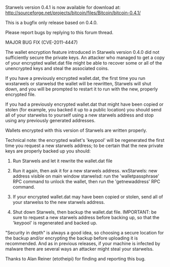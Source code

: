 Starwels version 0.4.1 is now available for download at:
http://sourceforge.net/projects/bitcoin/files/Bitcoin/bitcoin-0.4.1/

This is a bugfix only release based on 0.4.0.

Please report bugs by replying to this forum thread.

MAJOR BUG FIX  (CVE-2011-4447)

The wallet encryption feature introduced in Starwels version 0.4.0 did not sufficiently secure the private keys. An attacker who
managed to get a copy of your encrypted wallet.dat file might be able to recover some or all of the unencrypted keys and steal the
associated coins.

If you have a previously encrypted wallet.dat, the first time you run wxstarwels or starwelsd the wallet will be rewritten, Starwels will
shut down, and you will be prompted to restart it to run with the new, properly encrypted file.

If you had a previously encrypted wallet.dat that might have been copied or stolen (for example, you backed it up to a public
location) you should send all of your starwelss to yourself using a new starwels address and stop using any previously generated addresses.

Wallets encrypted with this version of Starwels are written properly.

Technical note: the encrypted wallet's 'keypool' will be regenerated the first time you request a new starwels address; to be certain that the
new private keys are properly backed up you should:

1. Run Starwels and let it rewrite the wallet.dat file

2. Run it again, then ask it for a new starwels address.
wxStarwels: new address visible on main window
starwelsd: run the 'walletpassphrase' RPC command to unlock the wallet,  then run the 'getnewaddress' RPC command.

3. If your encrypted wallet.dat may have been copied or stolen, send all of your starwelss to the new starwels address.

4. Shut down Starwels, then backup the wallet.dat file.
IMPORTANT: be sure to request a new starwels address before backing up, so that the 'keypool' is regenerated and backed up.

"Security in depth" is always a good idea, so choosing a secure location for the backup and/or encrypting the backup before uploading it is recommended. And as in previous releases, if your machine is infected by malware there are several ways an attacker might steal your starwelss.

Thanks to Alan Reiner (etotheipi) for finding and reporting this bug.
